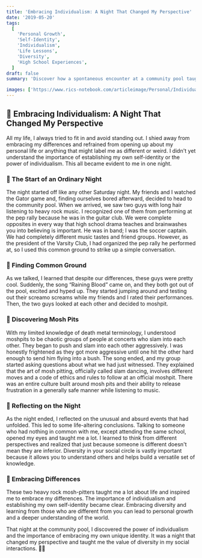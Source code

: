 ```yaml
---
title: 'Embracing Individualism: A Night That Changed My Perspective'
date: '2019-05-20'
tags:
  [
    'Personal Growth',
    'Self-Identity',
    'Individualism',
    'Life Lessons',
    'Diversity',
    'High School Experiences',
  ]
draft: false
summary: 'Discover how a spontaneous encounter at a community pool taught me the importance of embracing my own differences and the power of diversity. This life-changing experience shifted my perspective on individualism and social interactions. 🌟'

images: ['https://www.rics-notebook.com/articleimage/Personal/Individualism.png']
---
```


## 🌟 Embracing Individualism: A Night That Changed My Perspective

All my life, I always tried to fit in and avoid standing out. I shied away from embracing my differences and refrained from opening up about my personal life or anything that might label me as different or weird. I didn't yet understand the importance of establishing my own self-identity or the power of individualism. This all became evident to me in one night.

### 🏈 The Start of an Ordinary Night

The night started off like any other Saturday night. My friends and I watched the Gator game and, finding ourselves bored afterward, decided to head to the community pool. When we arrived, we saw two guys with long hair listening to heavy rock music. I recognized one of them from performing at the pep rally because he was in the guitar club. We were complete opposites in every way that high school drama teaches and brainwashes you into believing is important. He was in band; I was the soccer captain. We had completely different music tastes and friend groups. However, as the president of the Varsity Club, I had organized the pep rally he performed at, so I used this common ground to strike up a simple conversation.

### 🎸 Finding Common Ground

As we talked, I learned that despite our differences, these guys were pretty cool. Suddenly, the song “Raining Blood” came on, and they both got out of the pool, excited and hyped up. They started jumping around and testing out their screamo screams while my friends and I rated their performances. Then, the two guys looked at each other and decided to moshpit.

### 🤘 Discovering Mosh Pits

With my limited knowledge of death metal terminology, I understood moshpits to be chaotic groups of people at concerts who slam into each other. They began to push and slam into each other aggressively. I was honestly frightened as they got more aggressive until one hit the other hard enough to send him flying into a bush. The song ended, and my group started asking questions about what we had just witnessed. They explained that the art of mosh pitting, officially called slam dancing, involves different moves and a code of ethics and rules to follow at an official moshpit. There was an entire culture built around mosh pits and their ability to release frustration in a generally safe manner while listening to music.

### 🌌 Reflecting on the Night

As the night ended, I reflected on the unusual and absurd events that had unfolded. This led to some life-altering conclusions. Talking to someone who had nothing in common with me, except attending the same school, opened my eyes and taught me a lot. I learned to think from different perspectives and realized that just because someone is different doesn't mean they are inferior. Diversity in your social circle is vastly important because it allows you to understand others and helps build a versatile set of knowledge.

### 🌠 Embracing Differences

These two heavy rock mosh-pitters taught me a lot about life and inspired me to embrace my differences. The importance of individualism and establishing my own self-identity became clear. Embracing diversity and learning from those who are different from you can lead to personal growth and a deeper understanding of the world.

That night at the community pool, I discovered the power of individualism and the importance of embracing my own unique identity. It was a night that changed my perspective and taught me the value of diversity in my social interactions. 🌱💪
